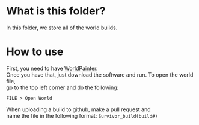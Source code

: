 # What is this folder?
In this folder, we store all of the world builds.
# How to use
First, you need to have [WorldPainter](https://www.worldpainter.net/).<br>
Once you have that, just download the software and run.  To open the world file,<br> go to the top left corner and do the following:

`FILE > Open World`<br>

When uploading a build to github, make a pull request and<br> name the file in the following format:
`Survivor_build(build#)`
